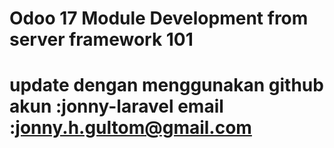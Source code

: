 # Odoo 17 Module Development from server framework 101
# update dengan menggunakan github akun :jonny-laravel email :jonny.h.gultom@gmail.com